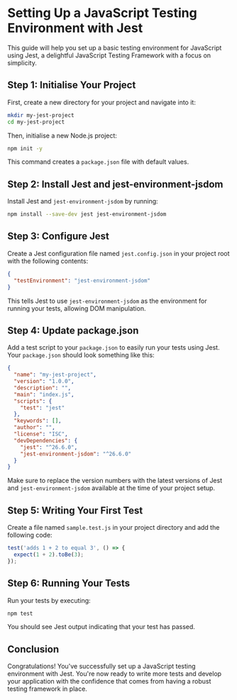
# Setting Up a JavaScript Testing Environment with Jest

This guide will help you set up a basic testing environment for JavaScript using Jest, a delightful JavaScript Testing Framework with a focus on simplicity.

## Step 1: Initialise Your Project

First, create a new directory for your project and navigate into it:

```bash
mkdir my-jest-project
cd my-jest-project
```

Then, initialise a new Node.js project:

```bash
npm init -y
```

This command creates a `package.json` file with default values.

## Step 2: Install Jest and jest-environment-jsdom

Install Jest and `jest-environment-jsdom` by running:

```bash
npm install --save-dev jest jest-environment-jsdom
```

## Step 3: Configure Jest

Create a Jest configuration file named `jest.config.json` in your project root with the following contents:

```json
{
  "testEnvironment": "jest-environment-jsdom"
}
```

This tells Jest to use `jest-environment-jsdom` as the environment for running your tests, allowing DOM manipulation.

## Step 4: Update package.json

Add a test script to your `package.json` to easily run your tests using Jest. Your `package.json` should look something like this:

```json
{
  "name": "my-jest-project",
  "version": "1.0.0",
  "description": "",
  "main": "index.js",
  "scripts": {
    "test": "jest"
  },
  "keywords": [],
  "author": "",
  "license": "ISC",
  "devDependencies": {
    "jest": "^26.6.0",
    "jest-environment-jsdom": "^26.6.0"
  }
}
```

Make sure to replace the version numbers with the latest versions of Jest and `jest-environment-jsdom` available at the time of your project setup.

## Step 5: Writing Your First Test

Create a file named `sample.test.js` in your project directory and add the following code:

```javascript
test('adds 1 + 2 to equal 3', () => {
  expect(1 + 2).toBe(3);
});
```

## Step 6: Running Your Tests

Run your tests by executing:

```bash
npm test
```

You should see Jest output indicating that your test has passed.

## Conclusion

Congratulations! You've successfully set up a JavaScript testing environment with Jest. You're now ready to write more tests and develop your application with the confidence that comes from having a robust testing framework in place.
